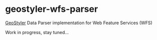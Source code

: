 # geostyler-wfs-parser

[GeoStyler](https://github.com/terrestris/geostyler/) Data Parser implementation for Web Feature Services (WFS)

Work in progress, stay tuned...
